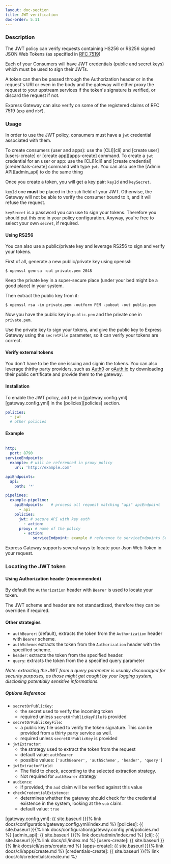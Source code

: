 ```yaml
---
layout: doc-section
title: JWT verification
doc-order: 5.11
---
```


### Description

The JWT policy can verify requests containing HS256 or RS256 signed JSON Web Tokens (as specified in
[RFC 7519][rfc-jwt])

Each of your Consumers will have JWT credentials (public and secret keys) which must be used to sign their JWTs.

A token can then be passed through the Authorization header or in the request's URI or even in the body and the gateway
will either proxy the request to your upstream services if the token's signature is verified, or discard the request if not.

Express Gateway can also verify on some of the registered claims of RFC 7519 (`exp` and `nbf`).

### Usage

In order to use the JWT policy, consumers must have a `jwt` credential associated with them.

To create consumers (user and apps): use the [CLI][cli] and [create user][users-create] or [create app][apps-create] command.
To create a `jwt` credential for an user or app: use the [CLI][cli] and [create credential][credentials-create]
command with type `jwt`. You can also use the [Admin API][admin_api] to do the same thing

Once you create a token, you will get a key pair: `keyId` and `keySecret`.

`keyId` one **must** be placed in the `sub` field of your JWT. Otherwise, the Gateway will not be able to verify
the consumer bound to it, and it will refuse the request.

`keySecret` is a password you can use to sign your tokens. Therefore you should put this one in your policy configuration.
Anyway, you're free to select your own `secret`, if required.

#### Using RS256

You can also use a public/private key and leverage RS256 to sign and verify your tokens.

First of all, generate a new public/private key using openssl:

```shell
$ openssl genrsa -out private.pem 2048
```

Keep the private key in a super-secure place (under your bed might be a good place) in your system.

Then extract the public key from it:
```shell
$ openssl rsa -in private.pem -outform PEM -pubout -out public.pem
```

Now you have the public key in `public.pem` and the private one in `private.pem`.

Use the private key to sign your tokens, and give the public key to Express Gateway using the `secretFile` parameter,
so it can verify your tokens are correct.

#### Verify external tokens

You don't have to be the one issuing and signin the tokens. You can also leverage thirthy party providers, such as
[Auth0](https://auth0.com) or [oAuth.io](https://oauth.io) by downloading their public certificate and provide them
to the gateway.

#### Installation

To enable the JWT policy, add `jwt` in [gateway.config.yml][gateway.config.yml] in the [policies][policies] section.

```yaml
policies:
  - jwt
  # other policies
```

#### Example

```yaml

http:
  port: 8790
serviceEndpoints:
  example: # will be referenced in proxy policy
    url: 'http://example.com'

apiEndpoints:
  api:
    path: '*'

pipelines:
  example-pipeline:
    apiEndpoints:   # process all request matching "api" apiEndpoint
      - api
    policies:
      jwt: # secure API with key auth
        - action:
      proxy: # name of the policy
        - action:
            serviceEndpoint: example # reference to serviceEndpoints Section

```

Express Gateway supports several ways to locate your Json Web Token in your request.

### Locating the JWT token

#### Using Authorization header (recommended)
By default the `Authorization` header with `Bearer` is used to locate your token.

The JWT scheme and header are not standardized, therefore they can be overriden if required.

#### Other strategies

- `authBearer`: (default), extracts the token from the `Authorization` header with `Bearer` scheme.
- `authScheme`: extracts the token from the `Authorization` header with the specified scheme.
- `header`: extracts the token from the specified header.
- `query`: extracts the token from the a specified query parameter

*Note: extracting the JWT from a query parameter is usually discouraged for security purposes, as those might get caught by your logging system, disclosing potentially sensitive informations.*

##### Options Reference

* `secretOrPublicKey`:
  - the secret used to verify the incoming token
  - required unless `secretOrPublicKeyFile` is provided
* `secretOrPublicKeyFile`:
  - a public key file used to verify the token signature. This can be provided from a thirty party service as well.
  - required unless `secretOrPublicKey` is provided
* `jwtExtractor`:
  - the strategy used to extract the token from the request
  - default value: `authBearer`
  - possible values: `['authBearer', 'authScheme', 'header', 'query']`
* `jwtExtractorField`:
  - The field to check, according to the selected extraction strategy.
  - Not required for `authBearer` strategy
* `audience`:
  - if provided, the `aud` claim will be verified against this value
* `checkCredentialExistence`:
  - determines whether the gateway should check for the credential existence in the system, looking at the `sub` claim.
  - default value: `true`


[rfc-jwt]: https://tools.ietf.org/html/rfc7519
[gateway.config.yml]: {{ site.baseurl }}{% link docs/configuration/gateway.config.yml/index.md %}
[policies]: {{ site.baseurl }}{% link docs/configuration/gateway.config.yml/policies.md %}
[admin_api]: {{ site.baseurl }}{% link docs/admin/index.md %}
[cli]: {{ site.baseurl }}{% link docs/cli/index.md %}
[users-create]: {{ site.baseurl }}{% link docs/cli/users/create.md %}
[apps-create]: {{ site.baseurl }}{% link docs/cli/apps/create.md %}
[credentials-create]: {{ site.baseurl }}{% link docs/cli/credentials/create.md %}
